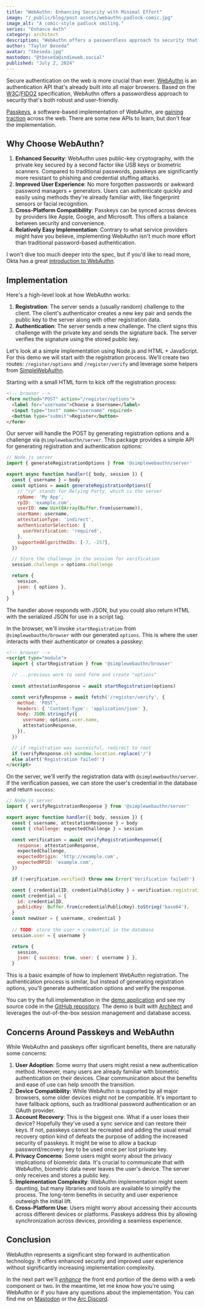 ```yaml
---
title: "WebAuthn: Enhancing Security with Minimal Effort"
image: "/_public/blog/post-assets/webauthn-padlock-comic.jpg"
image_alt: "A comic-style padlock smiling."
series: "Enhance Auth"
category: architect
description: "WebAuthn offers a passwordless approach to security that's both robust and user-friendly. It's already built in to all major browsers and implementation isn't a ton of work - especially if you use Architect."
author: "Taylor Beseda"
avatar: "tbeseda.jpg"
mastodon: "@tbeseda@indieweb.social"
published: "July 2, 2024"
---
```


Secure authentication on the web is more crucial than ever. [WebAuthn](https://developer.mozilla.org/en-US/docs/Web/API/Web_Authentication_API) is an authentication API that's already built into all major browsers. Based on the [W3C](https://www.w3.org/TR/webauthn/)/[FIDO2](https://fidoalliance.org/fido2-2/fido2-web-authentication-webauthn/) specification, WebAuthn offers a passwordless approach to security that's both robust and user-friendly.

[Passkeys](https://passkeys.dev/), a software-based implementation of WebAuthn, are [gaining traction](https://techcrunch.com/2024/05/02/google-brings-passkey-support-to-its-advanced-protection-program-ahead-of-the-us-presidential-election/) across the web. There are some new APIs to learn, but don't fear the implementation.

## Why Choose WebAuthn?

1. **Enhanced Security**: WebAuthn uses public-key cryptography, with the private key secured by a second factor like USB keys or biometric scanners. Compared to traditional passwords, passkeys are significantly more resistant to phishing and credential stuffing attacks.
2. **Improved User Experience**: No more forgotten passwords or awkward password managers + generators. Users can authenticate quickly and easily using methods they're already familiar with, like fingerprint sensors or facial recognition.
3. **Cross-Platform Compatibility**: Passkeys can be synced across devices by providers like Apple, Google, and Microsoft. This offers a balance between security and convenience.
4. **Relatively Easy Implementation**: Contrary to what service providers might have you believe, implementing WebAuthn isn't much more effort than traditional password-based authentication.

I won't dive too much deeper into the spec, but if you'd like to read more, Okta has a great [introduction to WebAuthn](https://auth0.com/blog/webauthn-a-short-introduction/).

## Implementation

Here's a high-level look at how WebAuthn works:

1. **Registration**: The server sends a (usually random) challenge to the client. The client's authenticator creates a new key pair and sends the public key to the server along with other registration data.
2. **Authentication**: The server sends a new challenge. The client signs this challenge with the private key and sends the signature back. The server verifies the signature using the stored public key.

Let's look at a simple implementation using Node.js and HTML + JavaScript. For this demo we will start with the registration process. We'll create two routes: `/register/options` and `/register/verify` and leverage some helpers from [SimpleWebAuthn](https://simplewebauthn.dev/).

Starting with a small HTML form to kick off the registration process:

```html
<!-- browser -->
<form method="POST" action="/register/options">
  <label for="username">Choose a Username</label>
  <input type="text" name="username" required>
  <button type="submit">Register</button>
</form>
```

Our server will handle the POST by generating registration options and a challenge via `@simplewebauthn/server`. This package provides a simple API for generating registration and authentication options:

```javascript
// Node.js server
import { generateRegistrationOptions } from '@simplewebauthn/server'

export async function handler({ body, session }) {
  const { username } = body
  const options = await generateRegistrationOptions({
    // "rp" stands for Relying Party, which is the server
    rpName: 'My App',
    rpID: 'example.com',
    userID: new Uint8Array(Buffer.from(username)),
    userName: username,
    attestationType: 'indirect',
    authenticatorSelection: {
      userVerification: 'required',
    },
    supportedAlgorithmIDs: [-7, -257],
  })

  // Store the challenge in the session for verification
  session.challenge = options.challenge

  return {
    session,
    json: { options },
  }
}
```

The handler above responds with JSON, but you could also return HTML with the serialized JSON for use in a script tag.

In the browser, we'll invoke `startRegistration` from `@simplewebauthn/browser` with our generated `options`. This is where the user interacts with their authenticator or creates a passkey:

```html
<!-- browser -->
<script type="module">
  import { startRegistration } from '@simplewebauthn/browser'

  // ...previous work to send form and create "options"
  
  const attestationResponse = await startRegistration(options)

  const verifyResponse = await fetch('/register/verify', {
    method: 'POST',
    headers: { 'Content-Type': 'application/json' },
    body: JSON.stringify({
      username: options.user.name,
      attestationResponse,
    }),
  })

  // if registration was successful, redirect to root
  if (verifyResponse.ok) window.location.replace('/')
  else alert('Registration failed!')
</script>
```

On the server, we'll verify the registration data with `@simplewebauthn/server`. If the verification passes, we can store the user's credential in the database and return `success`:

```javascript
// Node.js server
import { verifyRegistrationResponse } from '@simplewebauthn/server'

export async function handler({ body, session }) {
  const { username, attestationResponse } = body
  const { challenge: expectedChallenge } = session

  const verification = await verifyRegistrationResponse({
    response: attestationResponse,
    expectedChallenge,
    expectedOrigin: 'http://example.com',
    expectedRPID: 'example.com',
  })

  if (!verification.verified) throw new Error('Verification failed!')

  const { credentialID, credentialPublicKey } = verification.registrationInfo
  const credential = {
    id: credentialID,
    publicKey: Buffer.from(credentialPublicKey).toString('base64'),
  }
  const newUser = { username, credential }
  
  // TODO: store the user + credential in the database
  session.user = { username }

  return {
    session,
    json: { success: true, user: { username } },
  }
```

This is a basic example of how to implement WebAuthn registration. The authentication process is similar, but instead of generating registration options, you'll generate authentication options and verify the response.

You can try the full implementation in the [demo application](https://friend-mjg.begin.app) and see my source code in the [GitHub repository](https://github.com/architect-examples/arc-example-webauthn). The demo is built with [Architect](https://arc.codes) and leverages the out-of-the-box session management and database access.

## Concerns Around Passkeys and WebAuthn

While WebAuthn and passkeys offer significant benefits, there are naturally some concerns:

1. **User Adoption**: Some worry that users might resist a new authentication method. However, many users are already familiar with biometric authentication on their devices. Clear communication about the benefits and ease of use can help smooth the transition.
2. **Device Compatibility**: While WebAuthn is supported by all major browsers, some older devices might not be compatible. It's important to have fallback options, such as traditional password authentication or an OAuth provider.
3. **Account Recovery**: This is the biggest one. What if a user loses their device? Hopefully they've used a sync service and can restore their keys. If not, passkeys cannot be recreated and adding the usual email recovery option kind of defeats the purpose of adding the increased security of passkeys. It might be wise to allow a backup password/recovery key to be used once per lost private key.
4. **Privacy Concerns**: Some users might worry about the privacy implications of biometric data. It's crucial to communicate that with WebAuthn, biometric data never leaves the user's device. The server only receives and stores a public key.
5. **Implementation Complexity**: WebAuthn implementation might seem daunting, but many libraries and tools are available to simplify the process. The long-term benefits in security and user experience outweigh the initial lift.
6. **Cross-Platform Use**: Users might worry about accessing their accounts across different devices or platforms. Passkeys address this by allowing synchronization across devices, providing a seamless experience.

## Conclusion

WebAuthn represents a significant step forward in authentication technology. It offers enhanced security and improved user experience without significantly increasing implementation complexity. 

In the next part we'll [_*enhance*_](https://enhance.dev) the front end portion of the demo with a web component or two. In the meantime, let me know how you're using WebAuthn or if you have any questions about the implementation. You can find me on [Mastodon](https://indieweb.social/@tbeseda) or the [Arc Discord](https://discord.gg/y5A2eTsCRX).
